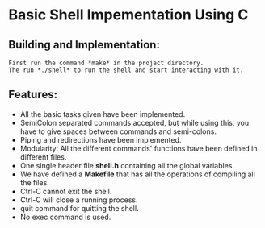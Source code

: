 # Basic Shell Impementation Using C

## Building and Implementation:
	First run the command *make* in the project directory.
	The run *./shell* to run the shell and start interacting with it.

## Features:
- All the basic tasks given have been implemented.
- SemiColon separated commands accepted, but while using this, you have to give spaces between commands and semi-colons.
- Piping and redirections have been implemented.
- Modularity: All the different commands' functions have been defined in different files.
- One single header file **shell.h** containing all the global variables.
- We have defined a **Makefile** that has all the operations of compiling all the files.
- Ctrl-C cannot exit the shell.
- Ctrl-C will close a running process.
- quit command for quitting the shell.
- No exec command is used.
